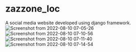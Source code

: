 # zazzone_loc
A social media website developed using django framework.
![Screenshot from 2022-08-10 07-05-26](https://user-images.githubusercontent.com/72627757/183827608-bb165373-e2ad-45b7-b303-84732273fba7.png)
![Screenshot from 2022-08-10 07-10-56](https://user-images.githubusercontent.com/72627757/183828303-07c1a25e-b3e4-467d-a35f-1ec873c76f18.png)
![Screenshot from 2022-08-10 07-11-40](https://user-images.githubusercontent.com/72627757/183828570-ce607038-c3a2-4d3f-9eea-79f87d02b8b9.png)
![Screenshot from 2022-08-10 07-14-54](https://user-images.githubusercontent.com/72627757/183828686-2835f2ce-77e2-483b-8c7a-8a2d892acb60.png)
